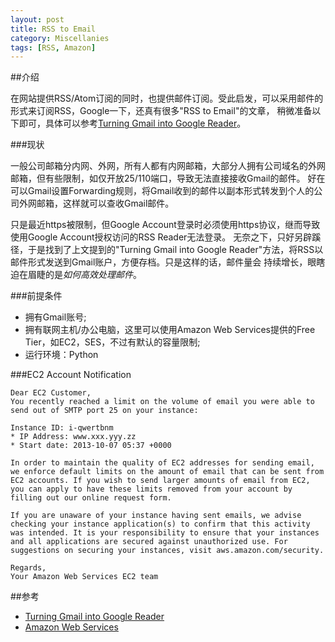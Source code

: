 ```yaml
---
layout: post
title: RSS to Email
category: Miscellanies
tags: [RSS, Amazon]
---
```


##介绍

在网站提供RSS/Atom订阅的同时，也提供邮件订阅。受此启发，可以采用邮件的形式来订阅RSS，Google一下，还真有很多"RSS to Email"的文章，
稍微准备以下即可，具体可以参考[Turning Gmail into Google Reader](http://wcm1.web.rice.edu/turning-gmail-into-google-reader.html)。

###现状

一般公司邮箱分内网、外网，所有人都有内网邮箱，大部分人拥有公司域名的外网邮箱，但有些限制，如仅开放25/110端口，导致无法直接接收Gmail的邮件。
好在可以Gmail设置Forwarding规则，将Gmail收到的邮件以副本形式转发到个人的公司外网邮箱，这样就可以查收Gmail邮件。

只是最近https被限制，但Google Account登录时必须使用https协议，继而导致使用Google Account授权访问的RSS Reader无法登录。
无奈之下，只好另辟蹊径，于是找到了上文提到的"Turning Gmail into Google Reader"方法，将RSS以邮件形式发送到Gmail账户，方便存档。只是这样的话，邮件量会
持续增长，眼瞎迫在眉睫的是*如何高效处理邮件*。

###前提条件

* 拥有Gmail账号;
* 拥有联网主机/办公电脑，这里可以使用Amazon Web Services提供的Free Tier，如EC2，SES，不过有默认的容量限制;
* 运行环境：Python

###EC2 Account Notification

	Dear EC2 Customer,
	You recently reached a limit on the volume of email you were able to send out of SMTP port 25 on your instance:

	Instance ID: i-qwertbnm
	* IP Address: www.xxx.yyy.zz
	* Start date: 2013-10-07 05:37 +0000

	In order to maintain the quality of EC2 addresses for sending email, we enforce default limits on the amount of email that can be sent from EC2 accounts. If you wish to send larger amounts of email from EC2, you can apply to have these limits removed from your account by filling out our online request form.

	If you are unaware of your instance having sent emails, we advise checking your instance application(s) to confirm that this activity was intended. It is your responsibility to ensure that your instances and all applications are secured against unauthorized use. For suggestions on securing your instances, visit aws.amazon.com/security.

	Regards,
	Your Amazon Web Services EC2 team

##参考

* [Turning Gmail into Google Reader](http://wcm1.web.rice.edu/turning-gmail-into-google-reader.html)
* [Amazon Web Services](https://aws.amazon.com/console/)